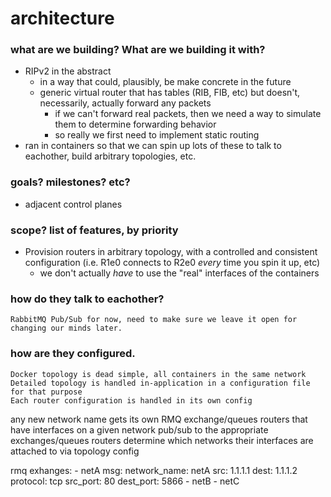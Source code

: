 
# architecture
### what are we building?  What are we building it with?
* RIPv2 in the abstract
    * in a way that could, plausibly, be make concrete in the future
    * generic virtual router that has tables (RIB, FIB, etc) but doesn't, necessarily, actually forward any packets
        * if we can't forward real packets, then we need a way to simulate them to determine forwarding behavior
        * so really we first need to implement static routing
* ran in containers so that we can spin up lots of these to talk to eachother, build arbitrary topologies, etc.
### goals? milestones? etc?
* adjacent control planes

### scope?  list of features, by priority
* Provision routers in arbitrary topology, with a controlled and consistent configuration (i.e. R1e0 connects to R2e0 *every* time you spin it up, etc) 
    * we don't actually *have* to use the "real" interfaces of the containers





### how do they talk to eachother?
    RabbitMQ Pub/Sub for now, need to make sure we leave it open for changing our minds later.
### how are they configured.
    Docker topology is dead simple, all containers in the same network
    Detailed topology is handled in-application in a configuration file for that purpose
    Each router configuration is handled in its own config



any new network name gets its own RMQ exchange/queues
routers that have interfaces on a given network pub/sub to the appropriate exchanges/queues
routers determine which networks their interfaces are attached to via topology config



rmq exhanges:
    - netA
        msg:
            network_name: netA
            src: 1.1.1.1
            dest: 1.1.1.2
            protocol: tcp
            src_port: 80
            dest_port: 5866
    - netB
    - netC





